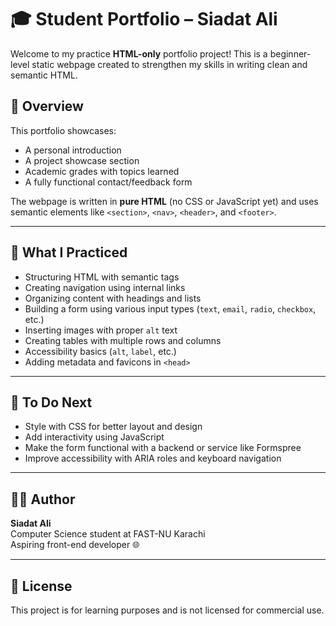 # 🎓 Student Portfolio – Siadat Ali

Welcome to my practice **HTML-only** portfolio project! This is a beginner-level static webpage created to strengthen my skills in writing clean and semantic HTML.

## 📄 Overview

This portfolio showcases:

- A personal introduction
- A project showcase section
- Academic grades with topics learned
- A fully functional contact/feedback form

The webpage is written in **pure HTML** (no CSS or JavaScript yet) and uses semantic elements like `<section>`, `<nav>`, `<header>`, and `<footer>`.

---

## 🧠 What I Practiced

- Structuring HTML with semantic tags
- Creating navigation using internal links
- Organizing content with headings and lists
- Building a form using various input types (`text`, `email`, `radio`, `checkbox`, etc.)
- Inserting images with proper `alt` text
- Creating tables with multiple rows and columns
- Accessibility basics (`alt`, `label`, etc.)
- Adding metadata and favicons in `<head>`

---

## 🔧 To Do Next

- Style with CSS for better layout and design
- Add interactivity using JavaScript
- Make the form functional with a backend or service like Formspree
- Improve accessibility with ARIA roles and keyboard navigation

---

## 👨‍💻 Author

**Siadat Ali**  
Computer Science student at FAST-NU Karachi  
Aspiring front-end developer 🌐  

---

## 📝 License

This project is for learning purposes and is not licensed for commercial use.
